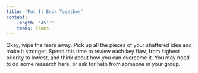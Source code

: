 ```yaml
---
title: 'Put It Back Together'
content:
    length: '45'''
    teams: Teams
---
```


Okay, wipe the tears away. Pick up all the pieces of your shattered idea and make it stronger. Spend this time to review each key flaw, from highest priority to lowest, and think about how you can overcome it. You may need to do some research here, or ask for help from someone in your group.